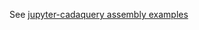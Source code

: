 See [jupyter-cadaquery assembly examples](https://github.com/bernhard-42/jupyter-cadquery/tree/master/examples/assemblies)